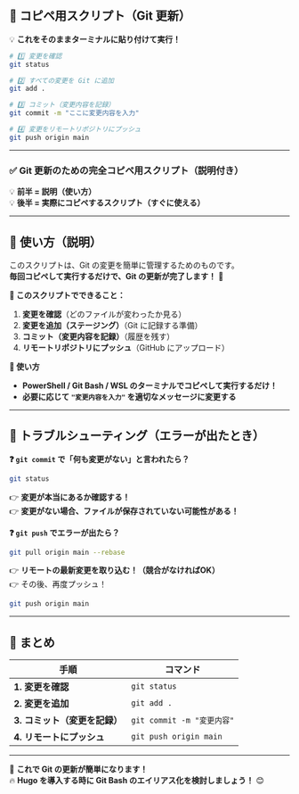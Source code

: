 ## **📌 コピペ用スクリプト（Git 更新）**
💡 **これをそのままターミナルに貼り付けて実行！**
```bash
# 1️⃣ 変更を確認
git status

# 2️⃣ すべての変更を Git に追加
git add .

# 3️⃣ コミット（変更内容を記録）
git commit -m "ここに変更内容を入力"

# 4️⃣ 変更をリモートリポジトリにプッシュ
git push origin main
```

---

### **✅ Git 更新のための完全コピペ用スクリプト（説明付き）**  
💡 **前半 = 説明（使い方）**  
💡 **後半 = 実際にコピペするスクリプト（すぐに使える）**  

---

## **📌 使い方（説明）**
このスクリプトは、Git の変更を簡単に管理するためのものです。  
**毎回コピペして実行するだけで、Git の更新が完了します！** 🚀  

**🌟 このスクリプトでできること：**
1. **変更を確認**（どのファイルが変わったか見る）
2. **変更を追加（ステージング）**（Git に記録する準備）
3. **コミット（変更内容を記録）**（履歴を残す）
4. **リモートリポジトリにプッシュ**（GitHub にアップロード）

**🔹 使い方**
- **PowerShell / Git Bash / WSL のターミナルでコピペして実行するだけ！**
- **必要に応じて `"変更内容を入力"` を適切なメッセージに変更する**

---



## **📌 トラブルシューティング（エラーが出たとき）**
**❓ `git commit` で「何も変更がない」と言われたら？**
```bash
git status
```
👉 **変更が本当にあるか確認する！**  
👉 **変更がない場合、ファイルが保存されていない可能性がある！**

**❓ `git push` でエラーが出たら？**
```bash
git pull origin main --rebase
```
👉 **リモートの最新変更を取り込む！（競合がなければOK）**  
👉 その後、再度プッシュ！
```bash
git push origin main
```

---

## **📌 まとめ**
| 手順 | コマンド |
|------|---------|
| **1. 変更を確認** | `git status` |
| **2. 変更を追加** | `git add .` |
| **3. コミット（変更を記録）** | `git commit -m "変更内容"` |
| **4. リモートにプッシュ** | `git push origin main` |

---

🚀 **これで Git の更新が簡単になります！**  
🔥 **Hugo を導入する時に Git Bash のエイリアス化を検討しましょう！** 😊